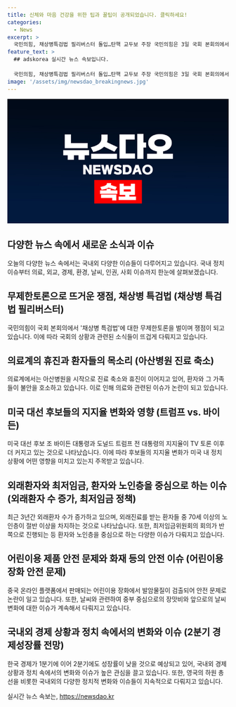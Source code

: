 ```yaml
---
title: 신체와 마음 건강을 위한 팁과 꿀팁이 공개되었습니다. 클릭하세요!
categories:
  - News
excerpt: >
  국민의힘, 채상병특검법 필리버스터 돌입…탄핵 교두보 주장 국민의힘은 3일 국회 본회의에서 채상병특검법 필리버스터에 돌입하여 법안 처리를 저지하고 있다. 특히 유상범 의원은 대통령 탄핵의 교두보라며 발언을 펼치고 있다. 또한, 서울아산병원 교수들의 진료 축소와 관련한 이슈, 미국 대선 후보들의 지지율 변화, 70대 이상 노인의 외래진료 증가 등의 다양한 이슈도 주목받고 있다. 또한 영국의 정권교체 가능성에 대한 관심도 높아지고 있다. [자세히 보기]
feature_text: >
  ## adskorea 실시간 뉴스 속보입니다.

  국민의힘, 채상병특검법 필리버스터 돌입…탄핵 교두보 주장 국민의힘은 3일 국회 본회의에서 채상병특검법 필리버스터에 돌입하여 법안 처리를 저지하고 있다. 특히 유상범 의원은 대통령 탄핵의 교두보라며 발언을 펼치고 있다. 또한, 서울아산병원 교수들의 진료 축소와 관련한 이슈, 미국 대선 후보들의 지지율 변화, 70대 이상 노인의 외래진료 증가 등의 다양한 이슈도 주목받고 있다. 또한 영국의 정권교체 가능성에 대한 관심도 높아지고 있다. [자세히 보기]
image: '/assets/img/newsdao_breakingnews.jpg'
---
```


<p><img src="/assets/img/newsdao_breakingnews.jpg" alt="adskorea 속보" /></p>

<h2 data-ke-size="size26">다양한 뉴스 속에서 새로운 소식과 이슈</h2>

<p data-ke-size="size16">오늘의 다양한 뉴스 속에서는 국내외 다양한 이슈들이 다루어지고 있습니다. 국내 정치 이슈부터 의료, 외교, 경제, 환경, 날씨, 인권, 사회 이슈까지 한눈에 살펴보겠습니다.</p>

<h2 data-ke-size="size26">무제한토론으로 뜨거운 쟁점, 채상병 특검법 (채상병 특검법 필리버스터)</h2>

<p data-ke-size="size16">국민의힘이 국회 본회의에서 '채상병 특검법'에 대한 무제한토론을 벌이며 쟁점이 되고 있습니다. 이에 따라 국회의 상황과 관련된 소식들이 뜨겁게 다뤄지고 있습니다. </p>

<h2 data-ke-size="size26">의료계의 휴진과 환자들의 목소리 (아산병원 진료 축소)</h2>

<p data-ke-size="size16">의료계에서는 아산병원을 시작으로 진료 축소와 휴진이 이어지고 있어, 환자와 그 가족들이 불안을 호소하고 있습니다. 이로 인해 의료와 관련된 이슈가 논란이 되고 있습니다.</p>

<h2 data-ke-size="size26">미국 대선 후보들의 지지율 변화와 영향 (트럼프 vs. 바이든)</h2>

<p data-ke-size="size16">미국 대선 후보 조 바이든 대통령과 도널드 트럼프 전 대통령의 지지율이 TV 토론 이후 더 커지고 있는 것으로 나타났습니다. 이에 따라 후보들의 지지율 변화가 미국 내 정치 상황에 어떤 영향을 미치고 있는지 주목받고 있습니다.</p>

<h2 data-ke-size="size26">외래환자와 최저임금, 환자와 노인층을 중심으로 하는 이슈 (외래환자 수 증가, 최저임금 정책)</h2>

<p data-ke-size="size16">최근 3년간 외래환자 수가 증가하고 있으며, 외래진료를 받는 환자들 중 70세 이상의 노인층이 절반 이상을 차지하는 것으로 나타났습니다. 또한, 최저임금위원회의 회의가 반쪽으로 진행되는 등 환자와 노인층을 중심으로 하는 다양한 이슈가 다뤄지고 있습니다. </p>

<h2 data-ke-size="size26">어린이용 제품 안전 문제와 화재 등의 안전 이슈 (어린이용 장화 안전 문제)</h2>

<p data-ke-size="size16">중국 온라인 플랫폼에서 판매되는 어린이용 장화에서 발암물질이 검출되어 안전 문제로 논란이 일고 있습니다. 또한, 날씨와 관련하여 중부 중심으로의 장맛비와 앞으로의 날씨 변화에 대한 이슈가 계속해서 다뤄지고 있습니다.</p>

<h2 data-ke-size="size26">국내외 경제 상황과 정치 속에서의 변화와 이슈 (2분기 경제성장률 전망)</h2>

<p data-ke-size="size16">한국 경제가 1분기에 이어 2분기에도 성장률이 낮을 것으로 예상되고 있어, 국내외 경제 상황과 정치 속에서의 변화와 이슈가 높은 관심을 끌고 있습니다. 또한, 영국의 하원 총선을 비롯한 국내외의 다양한 정치적 변화와 이슈들이 지속적으로 다뤄지고 있습니다.</p>
실시간 뉴스 속보는, <a href="https://newsdao.kr" rel="dofollow">https://newsdao.kr</a>


